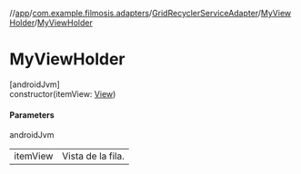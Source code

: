 //[app](../../../../index.md)/[com.example.filmosis.adapters](../../index.md)/[GridRecyclerServiceAdapter](../index.md)/[MyViewHolder](index.md)/[MyViewHolder](-my-view-holder.md)

# MyViewHolder

[androidJvm]\
constructor(itemView: [View](https://developer.android.com/reference/kotlin/android/view/View.html))

#### Parameters

androidJvm

| | |
|---|---|
| itemView | Vista de la fila. |
